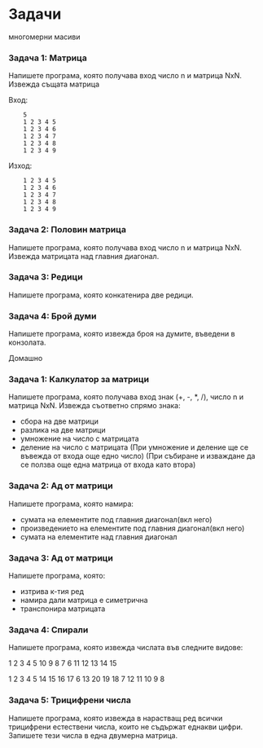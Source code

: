 Задачи
=====================

многомерни масиви

### Задача 1: Матрица
Напишете програма, която получава вход число n и матрица NxN.
Извежда същата матрица

Вход:
```
    5
    1 2 3 4 5
    1 2 3 4 6
    1 2 3 4 7
    1 2 3 4 8
    1 2 3 4 9
```

Изход:
```
    1 2 3 4 5
    1 2 3 4 6
    1 2 3 4 7
    1 2 3 4 8
    1 2 3 4 9
```
### Задача 2: Половин матрица
Напишете програма, която получава вход число n и матрица NxN.
Извежда матрицата над главния диагонал.

### Задача 3: Редици
Напишете програма, която конкатенира две редици.

### Задача 4: Брой думи
Напишете програма, която извежда броя на думите, въведени в конзолата.

Домашно

### Задача 1: Калкулатор за матрици
Напишете програма, която получава вход знак (+, -, *, /), число n и матрица NxN.
Извежда съответно спрямо знака:
- сбора на две матрици
- разлика на две матрици
- умножение на число с матрицата
- деление на число с матрицата
(При умножение и деление ще се въвежда от входа още едно число)
(При събиране и изваждане да се ползва още една матрица от входа като втора)

### Задача 2: Ад от матрици
Напишете програма, която намира:
- сумата на елементите под главния диагонал(вкл него)
- произведението на елементите под главния диагонал(вкл него)
- сумата на елементите над главния диагонал

### Задача 3: Ад от матрици
Напишете програма, която:
- изтрива к-тия ред
- намира дали матрица е симетрична
- транспонира матрицата

### Задача 4: Спирали
Напишете програма, която извежда числата във следните видове:

1  2  3  4  5
10 9 8 7 6
11 12 13 14 15

1 2 3 4 5
14 15 16 17 6
13 20 19 18 7
12 11 10 9 8


### Задача 5: Трицифрени числа
Напишете програма, която извежда в нарастващ ред всички трицифрени естествени числа, които не съдържат еднакви цифри. Запишете тези числа в една двумерна матрица.